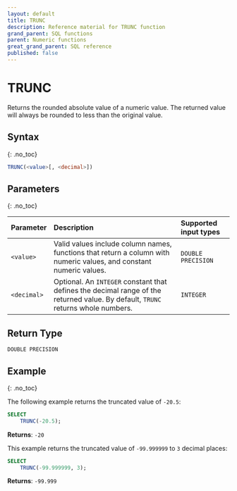```yaml
---
layout: default
title: TRUNC
description: Reference material for TRUNC function
grand_parent: SQL functions
parent: Numeric functions
great_grand_parent: SQL reference
published: false
---
```


# TRUNC

Returns the rounded absolute value of a numeric value. The returned value will always be rounded to less than the original value.

## Syntax
{: .no_toc}

```sql
TRUNC(<value>[, <decimal>])
```
## Parameters
{: .no_toc}

| Parameter | Description                                                                                                                  | Supported input types | 
| :--------- | :---------------------------------------------------------------------------------------------------------------------------- |:--------|
| `<value>`   | Valid values include column names, functions that return a column with numeric values, and constant numeric values.          | `DOUBLE PRECISION` | 
| `<decimal>`   | Optional. An `INTEGER` constant that defines the decimal range of the returned value. By default, `TRUNC` returns whole numbers. | `INTEGER` | 

## Return Type
`DOUBLE PRECISION` 

## Example
{: .no_toc}

The following example returns the truncated value of `-20.5`: 
```sql
SELECT
    TRUNC(-20.5);
```

**Returns**: `-20`

This example returns the truncated value of `-99.999999` to `3` decimal places: 
```sql
SELECT
    TRUNC(-99.999999, 3);
```

**Returns**: `-99.999`

